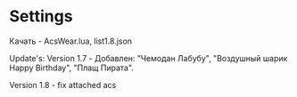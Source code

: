 # Settings
Качать - AcsWear.lua, list1.8.json


Update's:
Version 1.7 - Добавлен: "Чемодан Лабубу", "Воздушный шарик Happy Birthday", "Плащ Пирата".


Version 1.8 - fix attached acs
